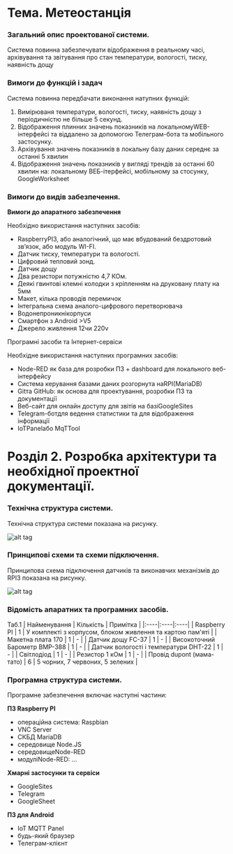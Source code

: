 # **Тема. Метеостанція**

### Загальний опис проектованої системи.

Система повинна забезпечувати відображення в реальному часі, архівування та звітування про стан температури, вологості, тиску, наявність дощу

### Вимоги до функцій і задач

Система повинна передбачати виконання натупних функцій:

1.	Вимірюваня температури, вологості, тиску, наявність дощу з періодичністю не більше 5 секунд.
2.	Відображення плинних значень показників на локальномуWEB-інтерфейсі та віддалено за допомогою Телеграм-бота та мобільного застосунку.
3.	Архівування значень показників в локальну базу даних середнє за останні 5 хвилин
4.	Відображення значень показників у вигляді трендів за останні 60 хвилин на: локальному ВЕБ-ітерфейсі, мобільному за стосунку, GoogleWorksheet

### Вимоги до видів забезпечення.

**Вимоги до апаратного забезпечення**

Необхідно використання наступних засобів:

*	RaspberryPI3, або аналогічний, що має вбудований бездротовий зв’язок, або модуль WI-FI.
*	Датчик тиску, температури та вологості.
*	Цифровий тепловий зонд.
*	Датчик дощу
*	Два резистори потужністю 4,7 КОм.
*	Деякі гвинтові клемні колодки з кріпленням на друковану плату на 5мм
*	Макет, кілька проводів перемичок
*	Інтегральна схема аналого-цифрового перетворювача
*	Водонепроникнікорпуси
*	Смартфон з Android >V5
*	Джерело живлення 12чи 220v

Програмні засоби та Інтернет-сервіси

Необхідне використання наступних програмних засобів:

*	Node-RED як база для розробки ПЗ + dashboard для локального веб-інтерфейсу
*	Система керування базами даних розгорнута наRPI(MariaDB)
*	Gitта GitHub: як основа для проектування, розробки ПЗ та документації
*	Веб-сайт для онлайн доступу для звітів на базіGoogleSites
*	Telegram-ботдля ведення статистики та для відображення інформації
*	IoTPanelабо MqTTool

# **Розділ 2. Розробка архітектури та необхідної проектної документації.**

### **Технічна структура системи.**

Технічна структура системи показана на рисунку.

![alt tag](https://user-images.githubusercontent.com/80102245/118132084-f7cb5200-b407-11eb-9fd2-8ae96d6d06da.png)

### **Принципові схеми та схеми підключення.**

Принципова схема підключення датчиків та виконавчих механізмів до RPI3 показана на рисунку.

![alt tag](https://user-images.githubusercontent.com/80102245/120174018-4d2b9f80-c20d-11eb-99ad-673e2a0af48b.png)

### **Відомість апаратних та програмних засобів.**
Таб.1
| Найменування | Кількість | Примітка |
|:----|:----|:----|
| Raspberry PI | 1 | У комплекті з корпусом, блоком живлення та картою пам'яті |
| Макетна плата 170 | 1 | - |
| Датчик дощу FC-37 | 1 | - |
| Високоточний Барометр BMP-388 | 1 | - |
| Датчик вологості і температури DHT-22 | 1 | - |
| Світлодіод | 1 | - |
| Резистор 1 кОм | 1 | - |
| Провід dupont (мама-тато) | 6 | 5 чорних, 7 червоних, 5 зелених |

### **Програмна структура системи.**

Програмне забезпечення включає наступні частини:

**ПЗ Raspberry PI**

*	операційна система: Raspbian
*	VNC Server
*	СКБД MariaDB
*	середовище Node.JS
*	середовищеNode-RED
*	модуліNode-RED: ...

**Хмарні застосунки та сервіси**

*	GoogleSites
*	Telegram
*	GoogleSheet

**ПЗ для Android**

*	IoT MQTT Panel
*	будь-який браузер
*	Телеграм-клієнт

